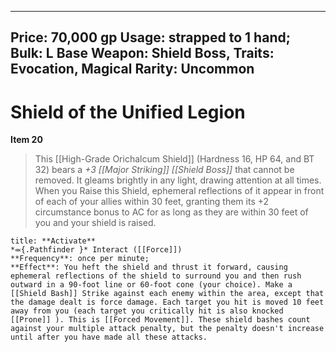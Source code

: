 
---
Price: 70,000 gp
Usage: strapped to 1 hand;
Bulk: L
Base Weapon: Shield Boss,
Traits: Evocation, Magical
Rarity: Uncommon
---

# Shield of the Unified Legion

**Item 20**

> This [[High-Grade Orichalcum Shield]] (Hardness 16, HP 64, and BT 32) bears a *+3 [[Major Striking]] [[Shield Boss]]* that cannot be removed. It gleams brightly in any light, drawing attention at all times. When you Raise this Shield, ephemeral reflections of it appear in front of each of your allies within 30 feet, granting them its +2 circumstance bonus to AC for as long as they are within 30 feet of you and your shield is raised.

```ad-embed-ability
title: **Activate**
*⬺{.Pathfinder }* Interact ([[Force]]) 
**Frequency**: once per minute;
**Effect**: You heft the shield and thrust it forward, causing ephemeral reflections of the shield to surround you and then rush outward in a 90-foot line or 60-foot cone (your choice). Make a [[Shield Bash]] Strike against each enemy within the area, except that the damage dealt is force damage. Each target you hit is moved 10 feet away from you (each target you critically hit is also knocked [[Prone]] ). This is [[Forced Movement]]. These shield bashes count against your multiple attack penalty, but the penalty doesn't increase until after you have made all these attacks.

```

